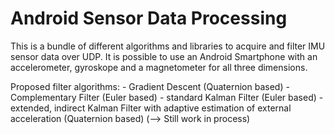 # Android Sensor Data Processing

This is a bundle of different algorithms and libraries to acquire and filter IMU sensor data over UDP.
It is possible to use an Android Smartphone with an accelerometer, gyroskope and a magnetometer for all three dimensions.

Proposed filter algorithms: 
				- Gradient Descent (Quaternion based)
				- Complementary Filter (Euler based)
				- standard Kalman Filter (Euler based)
				- extended, indirect Kalman Filter with adaptive estimation of external acceleration (Quaternion based)
				  (--> Still work in process)


